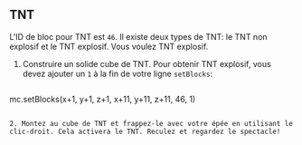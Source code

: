 ## TNT

L'ID de bloc pour TNT est `46`. Il existe deux types de TNT: le TNT non explosif et le TNT explosif. Vous voulez TNT explosif.

1. Construire un solide cube de TNT. Pour obtenir TNT explosif, vous devez ajouter un `1` à la fin de votre ligne `setBlocks`:
    
    ```python
mc.setBlocks(x+1, y+1, z+1, x+11, y+11, z+11, 46, 1)
```

2. Montez au cube de TNT et frappez-le avec votre épée en utilisant le clic-droit. Cela activera le TNT. Reculez et regardez le spectacle!